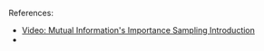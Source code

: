 References:
- [Video: Mutual Information's Importance Sampling Introduction](https://youtu.be/C3p2wI4RAi8?si=HxU_JpVMBycDI_vP)
- 